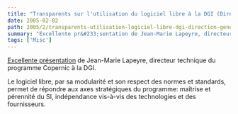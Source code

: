 ```yaml
---
title: "Transparents sur l'utilisation du logiciel libre à la DGI (Direction Générale des Impôts)"
date: 2005-02-02
path: 2005/2/transparents-utilisation-logiciel-libre-dgi-direction-generale-impots
summary: "Excellente pr&#233;sentation de Jean-Marie Lapeyre, directeur technique du programme Copernic &#224; la DGI."
tags: ['Misc']
---
```


<a href="http://www.lapeyre-s.net/Documents/20050203_ConfAIT/20050203_ConfAIT_Support-LAPEYRE.pdf">
Excellente pr&#233;sentation</a> de Jean-Marie Lapeyre, directeur 
technique du programme Copernic &#224; la DGI.

Le logiciel libre, par sa modularit&#233; et son respect des 
normes et standards, permet de r&#233;pondre aux axes strat&#233;giques 
du programme: ma&#238;trise et p&#233;rennit&#233; du SI, ind&#233;pendance 
vis-&#224;-vis des technologies et des fournisseurs. 

